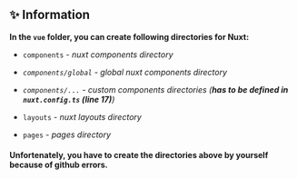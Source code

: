 ## ✨ Information

**In the `vue` folder, you can create following directories for Nuxt:**

* `components` - *nuxt components directory*
* *`components/global`* - *global nuxt components directory*
* *`components/...`* - *custom components directories (**has to be defined in `nuxt.config.ts` (line 17)**)*

* `layouts` - *nuxt layouts directory*
* `pages` - *pages directory*

#### Unfortenately, you have to create the directories above by yourself because of github errors.